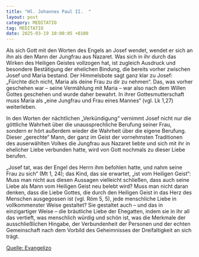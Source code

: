 ```yaml
---
title: "Hl. Johannes Paul II.  "
layout: post
category: MEDITATIO
tag: MEDITATIO
date: 2025-03-19 10:00:05 +0100
---
```

Als sich Gott mit den Worten des Engels an Josef wendet, wendet er sich an ihn als den Mann der Jungfrau aus Nazaret. Was sich in ihr durch das Wirken des Heiligen Geistes vollzogen hat, ist zugleich Ausdruck und besondere Bestätigung der ehelichen Bindung, die bereits vorher zwischen Josef und Maria bestand.<!--more--> Der Himmelsbote sagt ganz klar zu Josef: „Fürchte dich nicht, Maria als deine Frau zu dir zu nehmen“. Das, was vorher geschehen war – seine Vermählung mit Maria – war also nach dem Willen Gottes geschehen und wurde daher bewahrt. In ihrer Gottesmutterschaft muss Maria als „eine Jungfrau und Frau eines Mannes“ (vgl. Lk 1,27) weiterleben.
 
In den Worten der nächtlichen „Verkündigung“ vernimmt Josef nicht nur die göttliche Wahrheit über die unaussprechliche Berufung seiner Frau, sondern er hört außerdem wieder die Wahrheit über die eigene Berufung. Dieser „gerechte“ Mann, der ganz im Geist der vornehmsten Traditionen des auserwählten Volkes die Jungfrau aus Nazaret liebte und sich mit ihr in ehelicher Liebe verbunden hatte, wird von Gott nochmals zu dieser Liebe berufen.
 
„Josef tat, was der Engel des Herrn ihm befohlen hatte, und nahm seine Frau zu sich“ (Mt 1, 24); das Kind, das sie erwartet, „ist vom Heiligen Geist“: Muss man nicht aus diesen Aussagen vielleicht schließen, dass auch seine Liebe als Mann vom Heiligen Geist neu belebt wird? Muss man nicht daran denken, dass die Liebe Gottes, die durch den Heiligen Geist in das Herz des Menschen ausgegossen ist (vgl. Röm 5, 5), jede menschliche Liebe in vollkommenster Weise gestaltet? Sie gestaltet auch – und das in einzigartiger Weise – die bräutliche Liebe der Ehegatten, indem sie in ihr all das vertieft, was menschlich würdig und schön ist, was die Merkmale der ausschließlichen Hingabe, der Verbundenheit der Personen und der echten Gemeinschaft nach dem Vorbild des Geheimnisses der Dreifaltigkeit an sich trägt.
 

[Quelle: Evangelizo](https://evangeliumtagfuertag.org/DE/gospel)